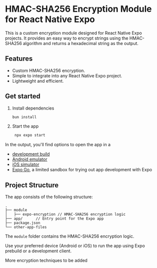 # HMAC-SHA256 Encryption Module for React Native Expo

This is a custom encryption module designed for React Native Expo projects. It provides an easy way to encrypt strings using the HMAC-SHA256 algorithm and returns a hexadecimal string as the output.

## Features
- Custom HMAC-SHA256 encryption.
- Simple to integrate into any React Native Expo project.
- Lightweight and efficient.



## Get started

1. Install dependencies

   ```bash
   bun install
   ```

2. Start the app

   ```bash
    npx expo start
   ```

In the output, you'll find options to open the app in a

- [development build](https://docs.expo.dev/develop/development-builds/introduction/)
- [Android emulator](https://docs.expo.dev/workflow/android-studio-emulator/)
- [iOS simulator](https://docs.expo.dev/workflow/ios-simulator/)
- [Expo Go](https://expo.dev/go), a limited sandbox for trying out app development with Expo



## Project Structure
The app consists of the following structure:
```
.
├── module
│   ├── expo-encryption // HMAC-SHA256 encryption logic
├── app/      // Entry point for the Expo app
├── package.json
└── other-app-files
```

The `module` folder contains the HMAC-SHA256 encryption logic.


Use your preferred device (Android or iOS) to run the app using Expo prebuild or a development client.


More encryption techniques to be added

